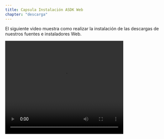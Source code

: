 ```yaml
---
title: Capsula Instalación ASDK Web
chapter: "descarga"
---
```


El siguiente video muestra como realizar la instalación de las descargas de nuestros fuentes e instaladores Web.

<video width="380" height="300" controls> <source src="https://arandasoftware.sharepoint.com/sites/Documentacion-RepositorioPortalDoc/Documentos%20compartidos/Repositorio%20Portal%20Doc/ASDK%20v8/1.2%20ASDKv8/1.2.1.3%20Descarga%20Fuentes%20e%20Instalacion/1.2.1.3.1%20Capsula%20Instalacion%20ASDK%20web%208.23.5.mp4?App=OneDriveWebVideo" type="video/mp4"> Your browser does not support the video tag. </video>
